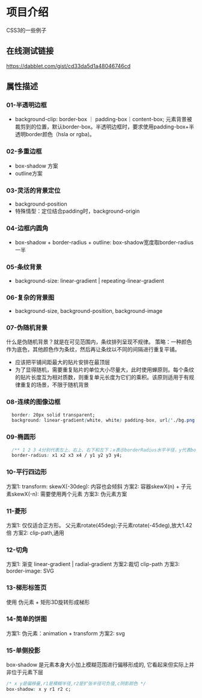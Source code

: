 # 项目介绍
CSS3的一些例子

## 在线测试链接
https://dabblet.com/gist/cd33da5d1a48046746cd

## 属性描述
### 01-半透明边框
* background-clip: border-box	｜ padding-box｜content-box; 元素背景被裁剪到的位置，默认border-box。半透明边框时，要求使用padding-box+半透明border颜色（hsla or rgba)。

### 02-多重边框
* box-shadow 方案
* outline方案

### 03-灵活的背景定位
* background-position
* 特殊情型：定位结合padding时，background-origin

### 04-边框内圆角
* box-shadow + border-radius + outline: box-shadow宽度取border-radius一半

### 05-条纹背景
* background-size: linear-gradient | repeating-linear-gradient

### 06-复杂的背景图
* background-size, background-position, background-image

### 07-伪随机背景
什么是伪随机背景？就是在可见范围内，条纹排列呈现不规律。
策略：一种颜色作为底色，其他颜色作为条纹，然后再让条纹以不同的间隔进行重复平铺。
* 应该把平铺间距最大的贴片安排在最顶层
* 为了显得随机，需要重复贴片的单位大小尽量大，此时使用蝉原则。每个条纹的贴片长度互为相对质数，则重复单元长度为它们的乘积。该原则适用于有规律重复的场景，不限于随机背景

### 08-连续的图像边框
```css
  border: 20px solid transparent;
  background: linear-gradient(white, white) padding-box, url('./bg.png') border-box 0 / cover;
```
### 09-椭圆形
```css
  /** 1 2 3 4分别代表左上、右上、右下和左下；x表示borderRadius水平半径，y代表borderRadius竖直半径*/
  border-radius: x1 x2 x3 x4 / y1 y2 y3 y4;
```
### 10-平行四边形
方案1: transform: skewX(-30deg): 内容也会倾斜
方案2: 容器skewX(n) + 子元素skewX(-n): 需要使用两个元素
方案3: 伪元素方案

### 11-菱形
方案1: 仅仅适合正方形。 父元素rotate(45deg);子元素rotate(-45deg),放大1.42倍
方案2: clip-path,通用

### 12-切角
方案1: 渐变 linear-gradient | radial-gradient
方案2:裁切 clip-path
方案3: border-image: SVG

### 13-梯形标签页
使用 伪元素 + 矩形3D旋转形成梯形

### 14-简单的饼图
方案1: 伪元素：animation + transform
方案2: svg

### 15-单侧投影
box-shadow 是元素本身大小加上模糊范围进行偏移形成的, 它看起来但实际上并非位于元素下层
```css
/* x y是偏移量,r1是模糊半径,r2是扩张半径可负值,c阴影颜色 */
box-shadow: x y r1 r2 c;
```